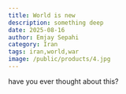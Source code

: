 ```yaml
---
title: World is new
description: something deep
date: 2025-08-16
author: Emjay Sepahi
category: Iran
tags: iran,world,war
image: /public/products/4.jpg
---
```

have you ever thought about this?